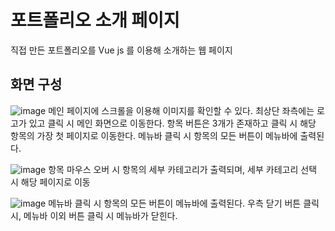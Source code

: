 # 포트폴리오 소개 페이지

직접 만든 포트폴리오를 Vue js 를 이용해 소개하는 웹 페이지

## 화면 구성

![image](https://github.com/aufe1995/IntroPage/assets/120147742/cf557bb9-bc93-44f9-99fe-b84f580fd995)
메인 페이지에 스크롤을 이용해 이미지를 확인할 수 있다.
최상단 좌측에는 로고가 있고 클릭 시 메인 화면으로 이동한다.
항목 버튼은 3개가 존재하고 클릭 시 해당 항목의 가장 첫 페이지로 이동한다.
메뉴바 클릭 시 항목의 모든 버튼이 메뉴바에 출력된다.

![image](https://github.com/aufe1995/IntroPage/assets/120147742/13fb42e0-fe70-4759-aa07-5dd5cf2379be)
항목 마우스 오버 시 항목의 세부 카테고리가 출력되며, 세부 카테고리 선택 시 해당 페이지로 이동

![image](https://github.com/aufe1995/IntroPage/assets/120147742/2623fb9c-eeda-470e-bce8-794c732f1f28)
메뉴바 클릭 시 항목의 모든 버튼이 메뉴바에 출력된다.
우측 닫기 버튼 클릭 시, 메뉴바 이외 버튼 클릭 시 메뉴바가 닫힌다.
